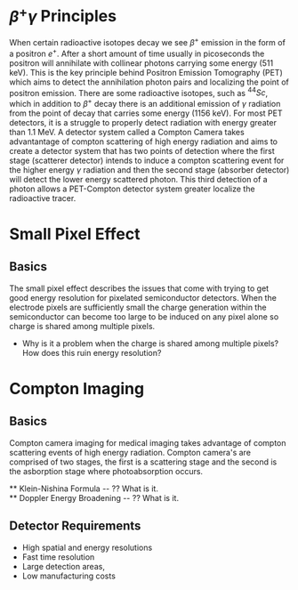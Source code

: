 # $\beta ^+ \gamma$ Principles
When certain radioactive isotopes decay we see $\beta ^+$ emission in the form of a positron $e^+$. After a short amount of time usually in picoseconds the positron will annihilate with collinear photons carrying some energy (511 keV). This is the key principle behind Positron Emission Tomography (PET) which aims to detect the annihilation photon pairs and localizing the point of positron emission. There are some radioactive isotopes, such as $^{44}Sc$, which in addition to $\beta ^+$ decay there is an additional emission of $\gamma$ radiation from the point of decay that carries some energy (1156 keV). For most PET detectors, it is a struggle to properly detect radiation with energy greater than 1.1 MeV. A detector system called a Compton Camera takes advantantage of compton scattering of high energy radiation and aims to create a detector system that has two points of detection where the first stage (scatterer detector) intends to induce a compton scattering event for the higher energy $\gamma$ radiation and then the second stage (absorber detector) will detect the lower energy scattered photon. This third detection of a photon allows a PET-Compton detector system greater localize the radioactive tracer.

# Small Pixel Effect
## Basics
The small pixel effect describes the issues that come with trying to get good energy resolution for pixelated semiconductor detectors. When the electrode pixels are sufficiently small the charge generation within the semiconductor can become too large to be induced on any pixel alone so charge is shared among multiple pixels.
 * Why is it a problem when the charge is shared among multiple pixels? How does this ruin energy resolution?

 # Compton Imaging

 ## Basics

 Compton camera imaging for medical imaging takes advantage of compton scattering events of high energy radiation. Compton camera's are comprised of two stages, the first is a scattering stage and the second is the asborption stage where photoabsorption occurs.

 ** Klein-Nishina Formula -- ?? What is it. \
 ** Doppler Energy Broadening -- ?? What is it.

 ## Detector Requirements

 - High spatial and energy resolutions
 - Fast time resolution
 - Large detection areas,
 - Low manufacturing costs
